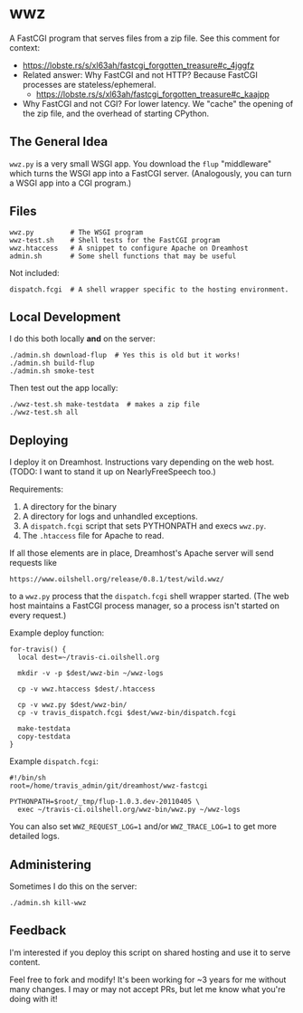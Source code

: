wwz
===

A FastCGI program that serves files from a zip file.  See this comment for
context:

- <https://lobste.rs/s/xl63ah/fastcgi_forgotten_treasure#c_4jggfz>
- Related answer: Why FastCGI and not HTTP?  Because FastCGI processes are
  stateless/ephemeral.
  - <https://lobste.rs/s/xl63ah/fastcgi_forgotten_treasure#c_kaajpp>
- Why FastCGI and not CGI?  For lower latency.  We "cache" the opening of the
  zip file, and the overhead of starting CPython.

## The General Idea

`wwz.py` is a very small WSGI app.  You download the `flup` "middleware" which
turns the WSGI app into a FastCGI server.  (Analogously, you can turn a WSGI
app into a CGI program.)

## Files

    wwz.py         # The WSGI program
    wwz-test.sh    # Shell tests for the FastCGI program
    wwz.htaccess   # A snippet to configure Apache on Dreamhost
    admin.sh       # Some shell functions that may be useful

Not included:

    dispatch.fcgi  # A shell wrapper specific to the hosting environment.

## Local Development

I do this both locally **and** on the server:

    ./admin.sh download-flup  # Yes this is old but it works!
    ./admin.sh build-flup
    ./admin.sh smoke-test

Then test out the app locally:

    ./wwz-test.sh make-testdata  # makes a zip file
    ./wwz-test.sh all

## Deploying

I deploy it on Dreamhost.  Instructions vary depending on the web host.  (TODO:
I want to stand it up on NearlyFreeSpeech too.)

Requirements:

1. A directory for the binary
2. A directory for logs and unhandled exceptions.
3. A `dispatch.fcgi` script that sets PYTHONPATH and execs `wwz.py`.
4. The `.htaccess` file for Apache to read.

If all those elements are in place, Dreamhost's Apache server will send
requests like 

    https://www.oilshell.org/release/0.8.1/test/wild.wwz/

to a `wwz.py` process that the `dispatch.fcgi` shell wrapper started.  (The web
host maintains a FastCGI process manager, so a process isn't started on every
request.)

Example deploy function:

    for-travis() {
      local dest=~/travis-ci.oilshell.org

      mkdir -v -p $dest/wwz-bin ~/wwz-logs

      cp -v wwz.htaccess $dest/.htaccess

      cp -v wwz.py $dest/wwz-bin/
      cp -v travis_dispatch.fcgi $dest/wwz-bin/dispatch.fcgi

      make-testdata
      copy-testdata
    }

Example `dispatch.fcgi`:

    #!/bin/sh
    root=/home/travis_admin/git/dreamhost/wwz-fastcgi

    PYTHONPATH=$root/_tmp/flup-1.0.3.dev-20110405 \
      exec ~/travis-ci.oilshell.org/wwz-bin/wwz.py ~/wwz-logs

You can also set `WWZ_REQUEST_LOG=1` and/or `WWZ_TRACE_LOG=1` to get more
detailed logs.

## Administering

Sometimes I do this on the server:

    ./admin.sh kill-wwz

## Feedback

I'm interested if you deploy this script on shared hosting and use it to serve
content.

Feel free to fork and modify!  It's been working for ~3 years for me without
many changes.  I may or may not accept PRs, but let me know what you're doing
with it!


